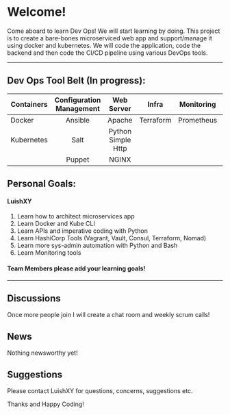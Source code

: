# Welcome!
Come aboard to learn Dev Ops! We will start learning by doing. This project is to create a bare-bones microserviced web app and support/manage it using docker and kubernetes. We will code the application, code the backend and then code the CI/CD pipeline using various DevOps tools.

***
## Dev Ops Tool Belt (In progress):
| Containers| Configuration Management | Web Server         | Infra     |       Monitoring  | Log Management | CI/CD  |
| --------- |:------------------------:|:------------------:|:---------:|:-----------------:| :-------------:|-------:|
| Docker    | Ansible                  | Apache             | Terraform |        Prometheus |            ELK | Jenkins|
| Kubernetes| Salt                     | Python Simple Http |           |                   |                |        |
|           | Puppet                   | NGINX              |           |                   |                |        |        
## Personal Goals:
#### LuishXY
1. Learn how to architect microservices app
2. Learn Docker and Kube CLI
3. Learn APIs and imperative coding with Python
4. Learn HashiCorp Tools (Vagrant, Vault, Consul, Terraform, Nomad)
5. Learn more sys-admin automation with Python and Bash
6. Learn Monitoring tools

#### Team Members please add your learning goals!


***
## Discussions
Once more people join I will create a chat room and weekly scrum calls!

## News
Nothing newsworthy yet!
## Suggestions
Please contact LuishXY for questions, concerns, suggestions etc.

Thanks and Happy Coding!
